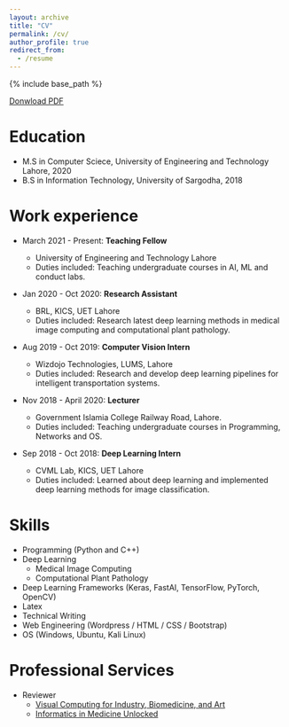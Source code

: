 ```yaml
---
layout: archive
title: "CV"
permalink: /cv/
author_profile: true
redirect_from:
  - /resume
---
```


{% include base_path %}

[Donwload PDF](https://qaixerabbas.github.io/files/resume.pdf)

Education
======
* M.S in Computer Sciece, University of Engineering and Technology Lahore, 2020
* B.S in Information Technology, University of Sargodha, 2018

Work experience
======
* March 2021 - Present: **Teaching Fellow**
  * University of Engineering and Technology Lahore
  * Duties included: Teaching undergraduate courses in AI, ML and conduct labs.

* Jan 2020 - Oct 2020: **Research Assistant**
  * BRL, KICS, UET Lahore
  * Duties included: Research latest deep learning methods in medical image computing and computational plant pathology. 

* Aug 2019 - Oct 2019: **Computer Vision Intern**
  * Wizdojo Technologies, LUMS, Lahore
  * Duties included: Research and develop deep learning pipelines for intelligent transportation systems.

* Nov 2018 - April 2020: **Lecturer**
  * Government Islamia College Railway Road, Lahore.
  * Duties included: Teaching undergraduate courses in Programming, Networks and OS.
  
* Sep 2018 - Oct 2018: **Deep Learning Intern**
  * CVML Lab, KICS, UET Lahore
  * Duties included: Learned about deep learning and implemented deep learning methods for image classification.

Skills
======
* Programming (Python and C++)
* Deep Learning
  * Medical Image Computing
  * Computational Plant Pathology
* Deep Learning Frameworks (Keras, FastAI, TensorFlow, PyTorch, OpenCV)
* Latex
* Technical Writing
* Web Engineering (Wordpress / HTML / CSS / Bootstrap)
* OS (Windows, Ubuntu, Kali Linux)
  
Professional Services
======
* Reviewer
  * [Visual Computing for Industry, Biomedicine, and Art](https://vciba.springeropen.com/)
  * [Informatics in Medicine Unlocked](https://www.journals.elsevier.com/informatics-in-medicine-unlocked)
